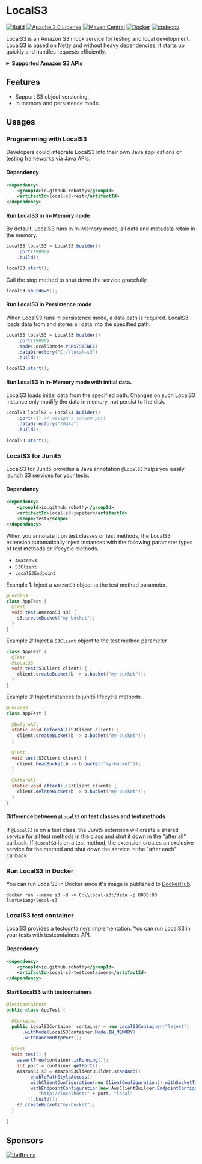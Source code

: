 # LocalS3

[![Build](https://github.com/Robothy/local-s3/actions/workflows/build.yml/badge.svg)](https://github.com/Robothy/local-s3/actions/workflows/build.yml)
[![Apache 2.0 License](https://img.shields.io/badge/license-Apache%202.0-green.svg)](https://github.com/robothy/local-s3/blob/main/LICENSE)
[![Maven Central](https://img.shields.io/maven-central/v/io.github.robothy/local-s3-rest.svg)](https://search.maven.org/artifact/io.github.robothy/local-s3-rest/)
[![Docker](https://img.shields.io/badge/docker-%230db7ed.svg?logo=docker&logoColor=white)](https://hub.docker.com/r/luofuxiang/local-s3)
[![codecov](https://codecov.io/gh/Robothy/local-s3/branch/main/graph/badge.svg?token=9YLOKDU03D)](https://codecov.io/gh/Robothy/local-s3)

LocalS3 is an Amazon S3 mock service for testing and local development. LocalS3 is based on Netty
and without heavy dependencies, it starts up quickly and handles requests efficiently.

<details>
<summary><b>Supported Amazon S3 APIs</b></summary>

+ AbortMultipartUpload
+ CopyObject
+ CreateBucket
+ CreateMultipartUpload
+ CompleteMultipartUpload
+ DeleteBucket
+ DeleteBucketEncryption
+ DeleteBucketPolicy
+ DeleteBucketReplication
+ DeleteBucketTagging
+ DeleteObject
+ DeleteObjects
+ DeleteObjectTagging
+ GetObject
+ GetObjectTagging
+ GetBucketAcl
+ GetBucketEncryption
+ GetBucketPolicy
+ GetBucketReplication
+ GetBucketVersioning
+ GetBucketTagging
+ GetBucketLocation
+ HeadBucket
+ HeadObject
+ ListBuckets
+ ListObjects
+ ListObjectsV2
+ ListObjectVersions
+ ListParts
+ PutBucketAcl
+ PutBucketEncryption
+ PutBucketPolicy
+ PutBucketReplication
+ PutBucketVersioning
+ PutBucketTagging
+ PutObject
+ PutObjectTagging
+ UploadPart
+ PubPublicAccessBlock
+ GetPublicAccessBlock
+ DeletePublicAccessBlock
</details>


## Features

+ Support S3 object versioning.
+ In memory and persistence mode.

## Usages

### Programming with LocalS3

Developers could integrate LocalS3 into their own Java applications or testing frameworks via Java APIs.

#### Dependency

```xml
<dependency>
    <groupId>io.github.robothy</groupId>
    <artifactId>local-s3-rest</artifactId>
</dependency>
```
#### Run LocalS3 in In-Memory mode

By default, LocalS3 runs in In-Memory mode; all data and metadata retain in the memory.

```java
LocalS3 localS3 = LocalS3.builder()
    .port(19090)
    .build();

localS3.start();
```

Call the stop method to shut down the service gracefully.

```java
localS3.shutdown();
```


#### Run LocalS3 in Persistence mode

When LocalS3 runs in persistence mode, a data path is required. LocalS3 loads data from and stores all data into 
the specified path.

```java
LocalS3 localS3 = LocalS3.builder()
    .port(19090)
    .mode(LocalS3Mode.PERSISTENCE)
    .dataDirectory("C://local-s3")
    .build();

localS3.start();
```

#### Run LocalS3 in In-Memory mode with initial data.

LocalS3 loads initial data from the specified path. Changes on such LocalS3 instance only modify the
data in memory, not persist to the disk.

```java
LocalS3 localS3 = LocalS3.builder()
    .port(-1) // assign a random port
    .dataDirectory("/data")
    .build();

localS3.start();
```

### LocalS3 for Junit5

LocalS3 for Junit5 provides a Java annotation `@LocalS3` helps you easily launch S3 services for your tests.

#### Dependency

```xml
<dependency>
    <groupId>io.github.robothy</groupId>
    <artifactId>local-s3-jupiter</artifactId>
    <scope>test</scope>
</dependency>
```

When you annotate it on test classes or test methods, the LocalS3 extension automatically inject instances with 
the following parameter types of test methods or lifecycle methods.

+ `AmazonS3`
+ `S3Client`
+ `LocalS3Endpoint`

Example 1: Inject a `AmazonS3` object to the test method parameter.

```java
@LocalS3
class AppTest {
  @Test
  void test(AmazonS3 s3) {
    s3.createBucket("my-bucket");
  }
}

```

Example 2: Inject a `S3Client` object to the test method parameter

```java
class AppTest {
  @Test
  @LocalS3
  void test(S3Client client) {
    client.createBucket(b -> b.bucket("my-bucket"));
  }
}
```

Example 3: Inject instances to junit5 lifecycle methods.

```java
@LocalS3
class AppTest {
  
  @BeforeAll
  static void beforeAll(S3Client client) {
    client.createBucket(b -> b.bucket("my-bucket"));
  }
  
  @Test
  void test(S3Client client) {
    client.headBucket(b -> b.bucket("my-bucket"));
  }
  
  @AfterAll
  static void afterAll(S3Client client) {
    client.deleteBucket(b -> b.bucket("my-bucket"));
  }
}
```

#### Difference between `@LocalS3` on test classes and test methods

If `@LocalS3` is on a test class, the Junit5 extension will create a shared service for all test methods in the class
and shut it down in the "after all" callback.
If `@LocalS3` is on a test method, the extension creates an exclusive service for the method and shut down the
service in the "after each" callback.

### Run LocalS3 in Docker

You can run LocalS3 in Docker since it's image is published to [DockerHub](https://hub.docker.com/r/luofuxiang/local-s3).

```shell
docker run --name s3 -d -v C:\\local-s3:/data -p 8080:80 luofuxiang/local-s3
```

### LocalS3 test container

LocalS3 provides a [testcontainers](https://www.testcontainers.org/) implementation. You can run LocalS3 in your tests 
with testcontainers API.

#### Dependency

```xml
<dependency>
    <groupId>io.github.robothy</groupId>
    <artifactId>local-s3-testcontainers</artifactId>
</dependency>
```

#### Start LocalS3 with testcontainers

```java
@Testcontainers
public class AppTest {

  @Container
  public LocalS3Container container = new LocalS3Container("latest")
      .withMode(LocalS3Container.Mode.IN_MEMORY)
      .withRandomHttpPort();
  
  @Test
  void test() {
    assertTrue(container.isRunning());
    int port = container.getPort();
    AmazonS3 s3 = AmazonS3ClientBuilder.standard()
        .enablePathStyleAccess()
        .withClientConfiguration(new ClientConfiguration().withSocketTimeout(1000).withConnectionTimeout(1000))
        .withEndpointConfiguration(new AwsClientBuilder.EndpointConfiguration(
            "http://localhost:" + port, "local"
        )).build();
    s3.createBucket("my-bucket");
  }
  
}
```

## Sponsors

[![JetBrains](https://resources.jetbrains.com/storage/products/company/brand/logos/jb_beam.svg)](https://jb.gg/OpenSourceSupport)


